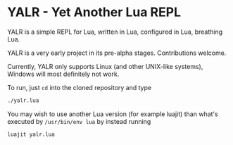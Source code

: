 # YALR - Yet Another Lua REPL

YALR is a simple REPL for Lua, written in Lua, configured in Lua, breathing Lua.

YALR is a very early project in its pre-alpha stages. Contributions welcome.

Currently, YALR only supports Linux (and other UNIX-like systems), Windows will
most definitely not work.

To run, just `cd` into the cloned repository and type
```bash
./yalr.lua
```

You may wish to use another Lua version (for example luajit) than what's executed
by `/usr/bin/env lua` by instead running
```bash
luajit yalr.lua
```
